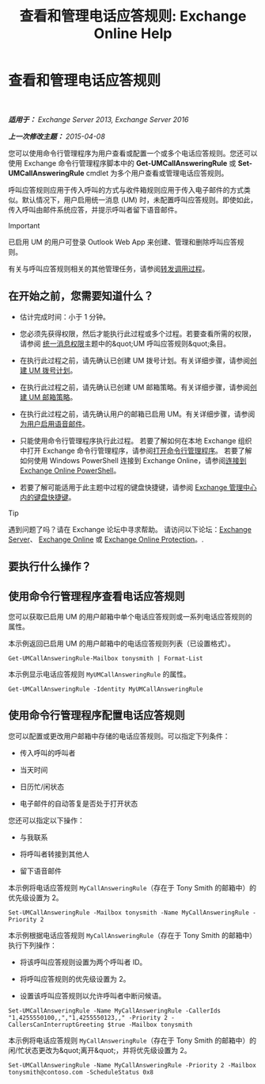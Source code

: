 ﻿---
title: '查看和管理电话应答规则: Exchange Online Help'
TOCTitle: 查看和管理电话应答规则
ms:assetid: de6d9fa1-7878-49a9-bddb-e3317d94f4d8
ms:mtpsurl: https://technet.microsoft.com/zh-cn/library/Dn140251(v=EXCHG.150)
ms:contentKeyID: 54652258
ms.date: 05/23/2018
mtps_version: v=EXCHG.150
ms.translationtype: MT
---

# 查看和管理电话应答规则

 

_**适用于：** Exchange Server 2013, Exchange Server 2016_

_**上一次修改主题：** 2015-04-08_

您可以使用命令行管理程序为用户查看或配置一个或多个电话应答规则。您还可以使用 Exchange 命令行管理程序脚本中的 **Get-UMCallAnsweringRule** 或 **Set-UMCallAnsweringRule** cmdlet 为多个用户查看或管理电话应答规则。

呼叫应答规则应用于传入呼叫的方式与收件箱规则应用于传入电子邮件的方式类似。默认情况下，用户启用统一消息 (UM) 时，未配置呼叫应答规则。即使如此，传入呼叫由邮件系统应答，并提示呼叫者留下语音邮件。

> [!important]
> 已启用 UM 的用户可登录 Outlook Web App 来创建、管理和删除呼叫应答规则。


有关与呼叫应答规则相关的其他管理任务，请参阅[转发调用过程](forwarding-calls-procedures-exchange-2013-help.md)。

## 在开始之前，您需要知道什么？

  - 估计完成时间：小于 1 分钟。

  - 您必须先获得权限，然后才能执行此过程或多个过程。若要查看所需的权限，请参阅 [统一消息权限](unified-messaging-permissions-exchange-2013-help.md)主题中的\&quot;UM 呼叫应答规则\&quot;条目。

  - 在执行此过程之前，请先确认已创建 UM 拨号计划。有关详细步骤，请参阅[创建 UM 拨号计划](create-a-um-dial-plan-exchange-2013-help.md)。

  - 在执行此过程之前，请先确认已创建 UM 邮箱策略。有关详细步骤，请参阅[创建 UM 邮箱策略](create-a-um-mailbox-policy-exchange-2013-help.md)。

  - 在执行此过程之前，请先确认用户的邮箱已启用 UM。有关详细步骤，请参阅[为用户启用语音邮件](enable-a-user-for-voice-mail-exchange-2013-help.md)。

  - 只能使用命令行管理程序执行此过程。 若要了解如何在本地 Exchange 组织中打开 Exchange 命令行管理程序，请参阅[打开命令行管理程序](https://technet.microsoft.com/zh-cn/library/dd638134\(v=exchg.150\))。 若要了解如何使用 Windows PowerShell 连接到 Exchange Online，请参阅[连接到 Exchange Online PowerShell](https://go.microsoft.com/fwlink/p/?linkid=396554)。

  - 若要了解可能适用于此主题中过程的键盘快捷键，请参阅 [Exchange 管理中心内的键盘快捷键](keyboard-shortcuts-in-the-exchange-admin-center-exchange-online-protection-help.md)。

> [!tip]
> 遇到问题了吗？请在 Exchange 论坛中寻求帮助。 请访问以下论坛：<a href="https://go.microsoft.com/fwlink/p/?linkid=60612">Exchange Server</a>、 <a href="https://go.microsoft.com/fwlink/p/?linkid=267542">Exchange Online</a> 或 <a href="https://go.microsoft.com/fwlink/p/?linkid=285351">Exchange Online Protection</a>。.


## 要执行什么操作？

## 使用命令行管理程序查看电话应答规则

您可以获取已启用 UM 的用户邮箱中单个电话应答规则或一系列电话应答规则的属性。

本示例返回已启用 UM 的用户邮箱中的电话应答规则列表（已设置格式）。

    Get-UMCallAnsweringRule-Mailbox tonysmith | Format-List

本示例显示电话应答规则 `MyUMCallAnsweringRule` 的属性。

    Get-UMCallAnsweringRule -Identity MyUMCallAnsweringRule

## 使用命令行管理程序配置电话应答规则

您可以配置或更改用户邮箱中存储的电话应答规则。可以指定下列条件：

  - 传入呼叫的呼叫者

  - 当天时间

  - 日历忙/闲状态

  - 电子邮件的自动答复是否处于打开状态

您还可以指定以下操作：

  - 与我联系

  - 将呼叫者转接到其他人

  - 留下语音邮件

本示例将电话应答规则 `MyCallAnsweringRule`（存在于 Tony Smith 的邮箱中）的优先级设置为 2。

    Set-UMCallAnsweringRule -Mailbox tonysmith -Name MyCallAnsweringRule -Priority 2

本示例根据电话应答规则 `MyCallAnsweringRule`（存在于 Tony Smith 的邮箱中）执行下列操作：

  - 将该呼叫应答规则设置为两个呼叫者 ID。

  - 将呼叫应答规则的优先级设置为 2。

  - 设置该呼叫应答规则以允许呼叫者中断问候语。

<!-- end list -->

    Set-UMCallAnsweringRule -Name MyCallAnsweringRule -CallerIds "1,4255550100,,","1,4255550123,," -Priority 2 -CallersCanInterruptGreeting $true -Mailbox tonysmith

本示例将电话应答规则 `MyCallAnsweringRule`（存在于 Tony Smith 的邮箱中）的闲/忙状态更改为\&quot;离开\&quot;，并将优先级设置为 2。

    Set-UMCallAnsweringRule -Name MyCallAnsweringRule -Priority 2 -Mailbox tonysmith@contoso.com -ScheduleStatus 0x8

